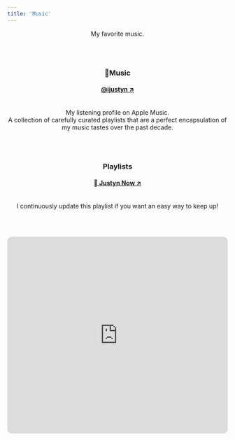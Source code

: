 ```yaml
---
title: 'Music'
---
```

<center>
<p>My favorite music. </p>
<p><br><br></p>
  
<h3>Music</h3>
<h4>
  <a href="/apple-music" target="_blank">
    @ijustyn &#8599;
  </a>
</h4>
<p><br>
  My listening profile on Apple Music. 
  <br>A collection of carefully curated playlists that are a perfect encapsulation of my music tastes over the past decade. 
  </p>
<p><br><br></p>
<h3>Playlists</h3>
<h4>
  <a href="/justyn-now" target="_blank">
     Justyn Now &#8599;
  </a>
</h4>
<p>
  <br>I continuously update this playlist if you want an easy way to keep up!
</p>


<p><br><br></p>

<section id="Music">
  <iframe allow="autoplay *; encrypted-media *; fullscreen *; clipboard-write" frameborder="0" width="100%" min-width="50%" max-width="100%" height="450" style="overflow:hidden;border-radius:10px;" sandbox="allow-forms allow-popups allow-same-origin allow-scripts allow-storage-access-by-user-activation allow-top-navigation-by-user-activation" src="https://embed.music.apple.com/us/playlist/justyn-now/pl.u-9DLlbFmYkEW"></iframe>
<br>
</section>


<p><br><br></p>

</center>